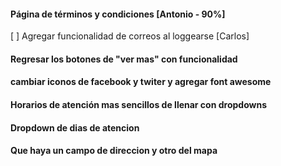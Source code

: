 #### Página de términos y condiciones [Antonio - 90%]

[ ] Agregar funcionalidad de correos al loggearse [Carlos]



#### Regresar los botones de "ver mas" con funcionalidad
#### cambiar iconos de facebook y twiter y agregar font awesome
#### Horarios de atención mas sencillos de llenar con dropdowns
#### Dropdown de dias de atencion
#### Que haya un campo de direccion y otro del mapa
